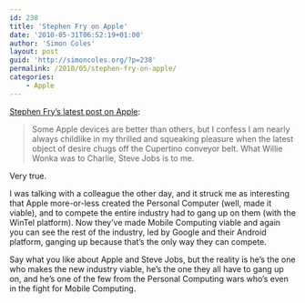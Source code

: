 ```yaml
---
id: 238
title: 'Stephen Fry on Apple'
date: '2010-05-31T06:52:19+01:00'
author: 'Simon Coles'
layout: post
guid: 'http://simoncoles.org/?p=238'
permalink: /2010/05/stephen-fry-on-apple/
categories:
    - Apple
---
```


[Stephen Fry’s latest post on Apple](http://www.stephenfry.com/2010/05/28/no-comment/single-page/):

> Some Apple devices are better than others, but I confess I am nearly always childlike in my thrilled and squeaking pleasure when the latest object of desire chugs off the Cupertino conveyor belt. What Willie Wonka was to Charlie, Steve Jobs is to me.

Very true.

I was talking with a colleague the other day, and it struck me as interesting that Apple more-or-less created the Personal Computer (well, made it viable), and to compete the entire industry had to gang up on them (with the WinTel platform). Now they’ve made Mobile Computing viable and again you can see the rest of the industry, led by Google and their Android platform, ganging up because that’s the only way they can compete.

Say what you like about Apple and Steve Jobs, but the reality is he’s the one who makes the new industry viable, he’s the one they all have to gang up on, and he’s one of the few from the Personal Computing wars who’s even in the fight for Mobile Computing.